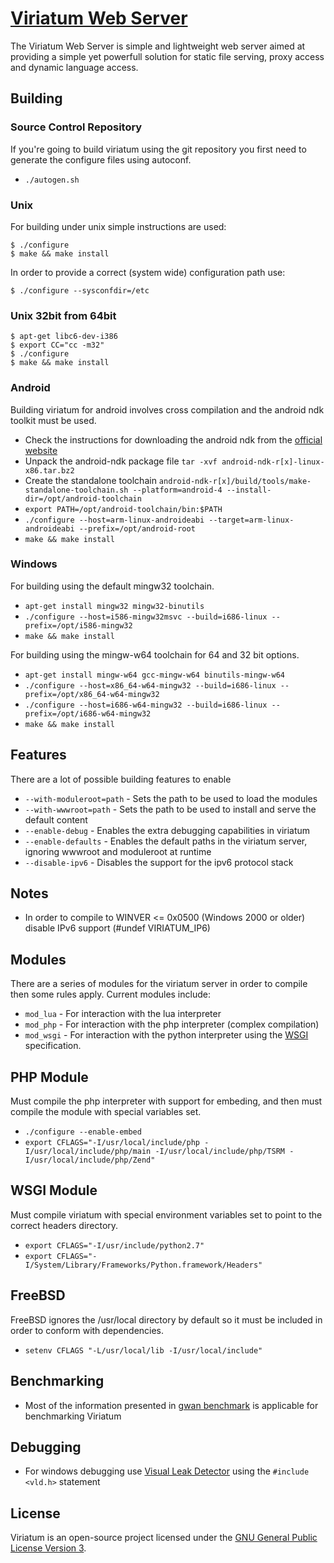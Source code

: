 # [Viriatum Web Server](http://viriatum.com)

The Viriatum Web Server is simple and lightweight web server aimed at providing a simple yet powerfull solution for static file serving, proxy access and dynamic language access.

## Building

### Source Control Repository

If you're going to build viriatum using the git repository you first need to generate the configure files using autoconf.

* `./autogen.sh`

### Unix

For building under unix simple instructions are used:

    $ ./configure
    $ make && make install

In order to provide a correct (system wide) configuration path use:

    $ ./configure --sysconfdir=/etc

### Unix 32bit from 64bit

    $ apt-get libc6-dev-i386
    $ export CC="cc -m32"
    $ ./configure
    $ make && make install

### Android

Building viriatum for android involves cross compilation and the android ndk toolkit must be used.

* Check the instructions for downloading the android ndk from the [official website](http://developer.android.com/sdk/ndk/)
* Unpack the android-ndk package file `tar -xvf android-ndk-r[x]-linux-x86.tar.bz2`
* Create the standalone toolchain `android-ndk-r[x]/build/tools/make-standalone-toolchain.sh --platform=android-4 --install-dir=/opt/android-toolchain`
* `export PATH=/opt/android-toolchain/bin:$PATH`
* `./configure --host=arm-linux-androideabi --target=arm-linux-androideabi --prefix=/opt/android-root`
* `make && make install`

### Windows

For building using the default mingw32 toolchain.

* `apt-get install mingw32 mingw32-binutils`
* `./configure --host=i586-mingw32msvc --build=i686-linux --prefix=/opt/i586-mingw32`
* `make && make install`

For building using the mingw-w64 toolchain for 64 and 32 bit options.

* `apt-get install mingw-w64 gcc-mingw-w64 binutils-mingw-w64`
* `./configure --host=x86_64-w64-mingw32 --build=i686-linux --prefix=/opt/x86_64-w64-mingw32`
* `./configure --host=i686-w64-mingw32 --build=i686-linux --prefix=/opt/i686-w64-mingw32`
* `make && make install`

## Features

There are a lot of possible building features to enable

* `--with-moduleroot=path` - Sets the path to be used to load the modules
* `--with-wwwroot=path` - Sets the path to be used to install and serve the default content
* `--enable-debug` - Enables the extra debugging capabilities in viriatum
* `--enable-defaults` - Enables the default paths in the viriatum server, ignoring wwwroot and moduleroot at runtime
* `--disable-ipv6` - Disables the support for the ipv6 protocol stack

## Notes

* In order to compile to WINVER <= 0x0500 (Windows 2000 or older) disable IPv6 support (#undef VIRIATUM_IP6)

## Modules

There are a series of modules for the viriatum server in order to compile then
some rules apply.
Current modules include:

* `mod_lua` - For interaction with the lua interpreter
* `mod_php` - For interaction with the php interpreter (complex compilation)
* `mod_wsgi` - For interaction with the python interpreter using the [WSGI](http://wsgi.org) specification.

## PHP Module

Must compile the php interpreter with support for embeding, and then must compile the module with special variables set.

* `./configure --enable-embed`
* `export CFLAGS="-I/usr/local/include/php -I/usr/local/include/php/main -I/usr/local/include/php/TSRM -I/usr/local/include/php/Zend"`

## WSGI Module

Must compile viriatum with special environment variables set to point to the correct headers directory.

* `export CFLAGS="-I/usr/include/python2.7"`
* `export CFLAGS="-I/System/Library/Frameworks/Python.framework/Headers"`

## FreeBSD

FreeBSD ignores the /usr/local directory by default so it must be included in order to conform with dependencies.

* `setenv CFLAGS "-L/usr/local/lib -I/usr/local/include"`

## Benchmarking

* Most of the information presented in [gwan benchmark](http://gwan.ch/en_apachebench_httperf.html) is applicable for benchmarking Viriatum

## Debugging

* For windows debugging use [Visual Leak Detector](http://vld.codeplex.com) using the `#include <vld.h>` statement

## License

Viriatum is an open-source project licensed under the [GNU General Public License Version 3](http://www.gnu.org/licenses/gpl.html).
